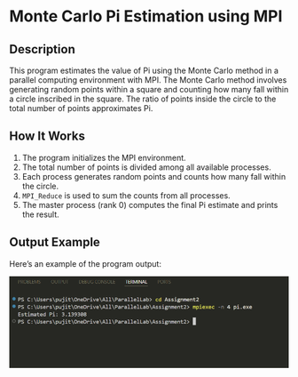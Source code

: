 # Monte Carlo Pi Estimation using MPI  

## Description  
This program estimates the value of Pi using the Monte Carlo method in a parallel computing environment with MPI. The Monte Carlo method involves generating random points within a square and counting how many fall within a circle inscribed in the square. The ratio of points inside the circle to the total number of points approximates Pi.  

## How It Works  
1. The program initializes the MPI environment.  
2. The total number of points is divided among all available processes.  
3. Each process generates random points and counts how many fall within the circle.  
4. `MPI_Reduce` is used to sum the counts from all processes.  
5. The master process (rank 0) computes the final Pi estimate and prints the result.  

## Output Example  
Here’s an example of the program output:  

![Output](./image.png)  

